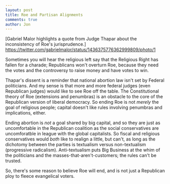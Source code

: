 ```yaml
---
layout: post
title: Roe and Partisan Alignments
comments: true
author: Jon
---
```


[Gabriel Malor highlights a quote from Judge Thapar about the inconsistency of Roe's jurisprudence.] https://twitter.com/gabrielmalor/status/1436375776362999809/photo/1

Sometimes you will hear the religious left say that the Religious Right has fallen for a charade; Republicans won't overturn Roe, because they need the votes and the controversy to raise money and have votes to win.

Thapar's dissent is a reminder that national abortion law isn't set by Federal politicians. And my sense is that more and more federal judges (even Republican judges) would like to see Roe off the table.  The Constitutional theory of Roe (extensions and penumbras) is an obstacle to the core of the Republican version of liberal democracy. So ending Roe is not *merely* the goal of religious people; capital doesn't like rules involving penumbras and implications, either.

Ending abortion is *not* a goal shared by big capital, and so they are just as uncomfortable in the Republican coalition as the social conservatives are uncomforatble in league with the global capitalists. So fiscal and religious conservatives would *both* like to realign a little, but can't, as long as the dichotomy between the parties is textualism versus non-textualism (progressive radicalism). Anti-textualism puts Big Business at the whim of the politicians and the masses-that-aren't-customers; the rules can't be trusted.  

So, there's some reason to believe Roe will end, and is not just a Republican ploy to fleece evangelical voters. 

